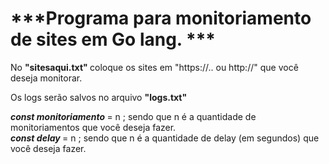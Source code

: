 <h1>***Programa para monitoriamento de sites em Go lang. *** </h1>

No <b> "sitesaqui.txt" </b> coloque os sites em "https://.. ou http://" que você deseja monitorar.

Os logs serão salvos no arquivo <b> "logs.txt" </b>

<b> *const monitoriamento* </b> = n ; sendo que n é a quantidade de monitoriamentos que você deseja fazer. <br />
<b> *const delay* </b> = n ; sendo que n é a quantidade de delay (em segundos) que você deseja fazer.
